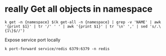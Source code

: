 # really Get all objects in namespace
```
k get -n {namespace} $(k get-all -n {namespace} | grep -v 'NAME' | awk '{print $1}' | tr '/' ' ' | awk '{print $1}' | tr '\n' ',' | sed 's/.\{1\}$//')
```

Expose service port locally
```
k port-forward service/redis 6379:6379 -n redis
```
